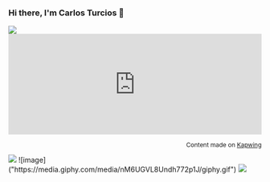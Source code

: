 ### Hi there, I'm Carlos Turcios 👋

<img src = "https://media.giphy.com/media/nM6UGVL8Undh772p1J/giphy.gif"/>
<div style="height: 0; padding-bottom: calc(39.93%); position:relative; width: 100%;"><iframe allow="autoplay; gyroscope;" allowfullscreen height="100%" referrerpolicy="strict-origin" src="https://www.kapwing.com/e/601298e506edc1010e256052" style="border:0; height:100%; left:0; overflow:hidden; position:absolute; top:0; width:100%" title="Embedded content made on Kapwing" width="100%"></iframe></div><p style="font-size: 12px; text-align: right;">Content made on <a href="https://www.kapwing.com/videos/601298e506edc1010e256052" target="_blank" rel="noopener noreferrer">Kapwing</a></p>
  <img src="https://giphy.com/gifs/nM6UGVL8Undh772p1J/html5">
![image]("https://media.giphy.com/media/nM6UGVL8Undh772p1J/giphy.gif")
<img src = "https://giphy.com/gifs/nM6UGVL8Undh772p1J/html5"/>
<!--
**CarlosETurcios/CarlosETurcios** is a ✨ _special_ ✨ repository because its `README.md` (this file) appears on your GitHub profile.

Here are some ideas to get you started:

- 🔭 I’m currently working on ...
- 🌱 I’m currently learning ...
- 👯 I’m looking to collaborate on ...
- 🤔 I’m looking for help with ...
- 💬 Ask me about ...
- 📫 How to reach me: ...
- 😄 Pronouns: ...
- ⚡ Fun fact: ...
-->
